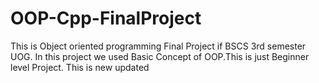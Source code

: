 # OOP-Cpp-FinalProject
This is Object oriented programming Final Project if BSCS 3rd semester UOG. In this project we used Basic Concept of OOP.This is just Beginner level Project. 
This is new updated